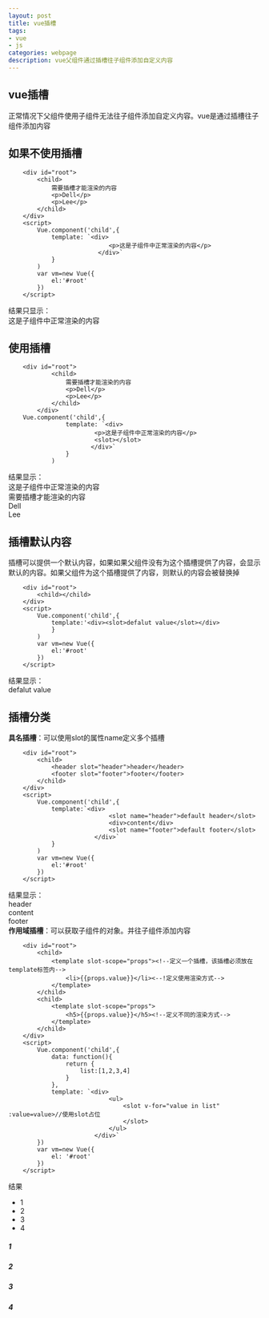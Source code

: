 ```yaml
---
layout: post
title: vue插槽
tags:
- vue
- js
categories: webpage
description: vue父组件通过插槽往子组件添加自定义内容
---
```

## vue插槽
正常情况下父组件使用子组件无法往子组件添加自定义内容。vue是通过插槽往子组件添加内容
<!-- more -->

## 如果不使用插槽
```
	<div id="root">
        <child>
            需要插槽才能渲染的内容
            <p>Dell</p>
            <p>Lee</p>
        </child>
    </div>
    <script>
        Vue.component('child',{
            template: `<div>
                            <p>这是子组件中正常渲染的内容</p>                            
                         </div>`
            }
        )
        var vm=new Vue({
            el:'#root'
        })
    </script>
```
结果只显示：  
这是子组件中正常渲染的内容  
## 使用插槽  
```
	<div id="root">
			<child>
				需要插槽才能渲染的内容
				<p>Dell</p>
				<p>Lee</p>
			</child>
		</div>
	Vue.component('child',{
				template: `<div>
						<p>这是子组件中正常渲染的内容</p>
						<slot></slot>
					   </div>`
				}
			)
```
结果显示：  
这是子组件中正常渲染的内容  
需要插槽才能渲染的内容  
Dell  
Lee  
## 插槽默认内容  
插槽可以提供一个默认内容，如果如果父组件没有为这个插槽提供了内容，会显示默认的内容。如果父组件为这个插槽提供了内容，则默认的内容会被替换掉  
```
	<div id="root">
        <child></child>
    </div>
    <script>
        Vue.component('child',{
            template:'<div><slot>defalut value</slot></div>
            }
        )
        var vm=new Vue({
            el:'#root'
        })
    </script>
```
结果显示：  
defalut value  
## 插槽分类
**具名插槽**：可以使用slot的属性name定义多个插槽  
```
 	<div id="root">
        <child>
            <header slot="header">header</header>
            <footer slot="footer">footer</footer>
        </child>
    </div>
    <script>
        Vue.component('child',{
            template:`<div>
                            <slot name="header">default header</slot>
                            <div>content</div>
                            <slot name="footer">default footer</slot>
                        </div>`
            }
        )
        var vm=new Vue({
            el:'#root'
        })
	</script>
```
结果显示：  
header  
content  
footer  
**作用域插槽**：可以获取子组件的对象。并往子组件添加内容  
```
	<div id="root">
        <child>
            <template slot-scope="props"><!--定义一个插槽，该插槽必须放在template标签内-->
                <li>{{props.value}}</li><--!定义使用渲染方式-->
            </template>
        </child>
        <child>
            <template slot-scope="props">
                <h5>{{props.value}}</h5><!--定义不同的渲染方式-->
            </template>
        </child>
    </div>
    <script>
        Vue.component('child',{
            data: function(){
                return {
                    list:[1,2,3,4]
                }
            },
            template: `<div>
                            <ul>
                                <slot v-for="value in list" :value=value>//使用slot占位
                                </slot>
                            </ul>
                        </div>`
        })
        var vm=new Vue({
            el: '#root'
        })
    </script>
```
结果  
- 1  
- 2  
- 3  
- 4  
##### 1  
##### 2  
##### 3  
##### 4  
